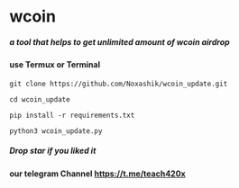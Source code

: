 # wcoin
##### a tool that helps to get unlimited amount of wcoin airdrop
#### use Termux or Terminal  

 ``` 
 git clone https://github.com/Noxashik/wcoin_update.git
```
 ``` 
 cd wcoin_update
```
 ``` 
 pip install -r requirements.txt
```
 ```
 python3 wcoin_update.py
```

##### Drop star if you liked it
#### our telegram Channel https://t.me/teach420x


















